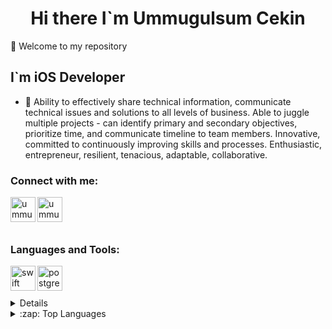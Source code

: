 <h1 align="center"> Hi there I`m Ummugulsum Cekin </h1>
 
👋 Welcome to my repository

## I`m iOS Developer
- 🥅 Ability to effectively share technical information, communicate technical issues and solutions to all levels of business. Able to juggle multiple projects - can identify primary and secondary objectives, prioritize time, and communicate timeline to team members. Innovative, committed to continuously improving skills and processes. Enthusiastic, entrepreneur, resilient, tenacious, adaptable, collaborative.

### Connect with me:

[<img src="https://edent.github.io/SuperTinyIcons/images/svg/linkedin.svg" align="left" alt="ummugulsumcekın | LinkedIn" width="40px" />](https://www.linkedin.com/in/ummugulsumcekın/)

[<img src="https://edent.github.io/SuperTinyIcons/images/svg/instagram.svg" align="left" alt="ummugulsumcekın | instagram" width="40px" />](https://www.instagram.com/ummugulsumcekin/)

<br>
<br />

<br>

 

### Languages and Tools:

<img align="left" alt="swift" width="40px" height="40" src="https://www.vectorlogo.zone/logos/swift/swift-icon.svg" />

<img align="left" alt="postgresql" height="40" src="https://img.icons8.com/color/40/000000/postgreesql.png"/>
	

<br>
<br />

<br>
 
<details>
 
  
</details>

<details>
 
  <summary>:zap: Top Languages</summary>

  
</details>





 
<!--
- 🔭 I’m currently working on **ss**

<img align="left" alt="android" width="40px" height="40" src="https://cdn1.iconfinder.com/data/icons/logotypes/32/android-512.png" />
<img align="left" alt="kotlin" width="40px" height="40" src="https://www.vectorlogo.zone/logos/kotlinlang/kotlinlang-icon.svg" />
<img align="left" alt="jetpack-compose" width="40px" height="40" src="https://i2.wp.com/blog.stylingandroid.com/wp-content/uploads/2021/05/jetpack-compose-icon_RGB.png?ssl=1" />

**ummugulsumcekın/ummugulsumcekın** is a ✨ _special_ ✨ repository because its `README.md` (this file) appears on your GitHub profile.

Here are some ideas to get you started:

- 🔭 I’m currently working on ...
- 🌱 I’m currently learning ...
- 👯 I’m looking to collaborate on ...
- 🤔 I’m looking for help with ...
- 💬 Ask me about ...
- 📫 How to reach me: ...
- 😄 Pronouns: ...
- ⚡ Fun fact: ...

-->
